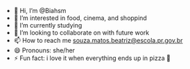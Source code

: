 - 👋 Hi, I’m @Biahsm
- 👀 I’m interested in food, cinema, and shoppind
- 🌱 I’m currently studying
- 💞️ I’m looking to collaborate on with future work
- 📫 How to reach me souza.matos.beatriz@escola.pr.gov.br
- 😄 Pronouns: she/her
- ⚡ Fun fact: i love it when everything ends up in pizza 🍕

<!---
Biahsm/Biahsm is a ✨ special ✨ repository because its `README.md` (this file) appears on your GitHub profile.
You can click the Preview link to take a look at your changes.
--->
